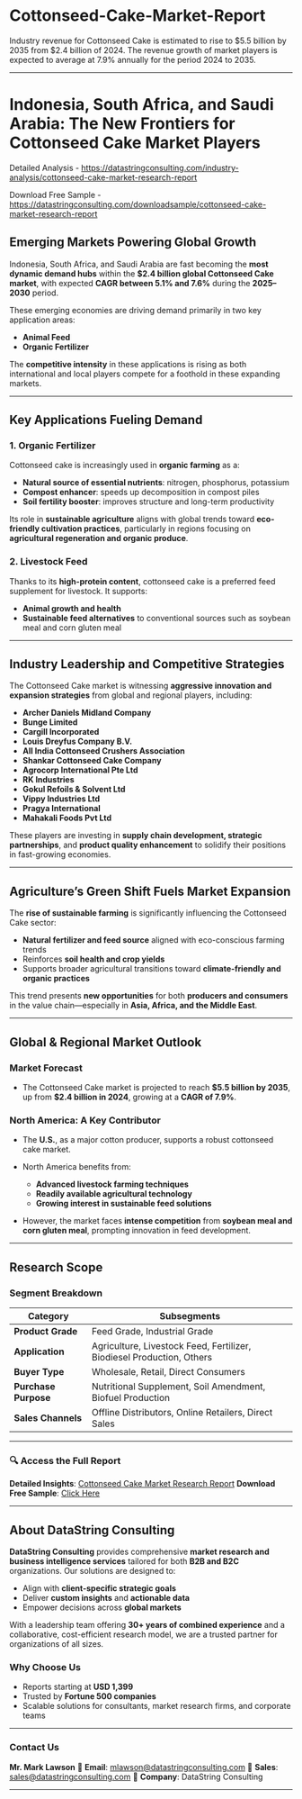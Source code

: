 # Cottonseed-Cake-Market-Report

Industry revenue for Cottonseed Cake is estimated to rise to $5.5 billion by 2035 from $2.4 billion of 2024. The revenue growth of market players is expected to average at 7.9% annually for the period 2024 to 2035.


---

# **Indonesia, South Africa, and Saudi Arabia: The New Frontiers for Cottonseed Cake Market Players**

Detailed Analysis - https://datastringconsulting.com/industry-analysis/cottonseed-cake-market-research-report

Download Free Sample - https://datastringconsulting.com/downloadsample/cottonseed-cake-market-research-report

## **Emerging Markets Powering Global Growth**

Indonesia, South Africa, and Saudi Arabia are fast becoming the **most dynamic demand hubs** within the **\$2.4 billion global Cottonseed Cake market**, with expected **CAGR between 5.1% and 7.6%** during the **2025–2030** period.

These emerging economies are driving demand primarily in two key application areas:

* **Animal Feed**
* **Organic Fertilizer**

The **competitive intensity** in these applications is rising as both international and local players compete for a foothold in these expanding markets.

---

## **Key Applications Fueling Demand**

### **1. Organic Fertilizer**

Cottonseed cake is increasingly used in **organic farming** as a:

* **Natural source of essential nutrients**: nitrogen, phosphorus, potassium
* **Compost enhancer**: speeds up decomposition in compost piles
* **Soil fertility booster**: improves structure and long-term productivity

Its role in **sustainable agriculture** aligns with global trends toward **eco-friendly cultivation practices**, particularly in regions focusing on **agricultural regeneration and organic produce**.

### **2. Livestock Feed**

Thanks to its **high-protein content**, cottonseed cake is a preferred feed supplement for livestock. It supports:

* **Animal growth and health**
* **Sustainable feed alternatives** to conventional sources such as soybean meal and corn gluten meal

---

## **Industry Leadership and Competitive Strategies**

The Cottonseed Cake market is witnessing **aggressive innovation and expansion strategies** from global and regional players, including:

* **Archer Daniels Midland Company**
* **Bunge Limited**
* **Cargill Incorporated**
* **Louis Dreyfus Company B.V.**
* **All India Cottonseed Crushers Association**
* **Shankar Cottonseed Cake Company**
* **Agrocorp International Pte Ltd**
* **RK Industries**
* **Gokul Refoils & Solvent Ltd**
* **Vippy Industries Ltd**
* **Pragya International**
* **Mahakali Foods Pvt Ltd**

These players are investing in **supply chain development, strategic partnerships**, and **product quality enhancement** to solidify their positions in fast-growing economies.

---

## **Agriculture’s Green Shift Fuels Market Expansion**

The **rise of sustainable farming** is significantly influencing the Cottonseed Cake sector:

* **Natural fertilizer and feed source** aligned with eco-conscious farming trends
* Reinforces **soil health and crop yields**
* Supports broader agricultural transitions toward **climate-friendly and organic practices**

This trend presents **new opportunities** for both **producers and consumers** in the value chain—especially in **Asia, Africa, and the Middle East**.

---

## **Global & Regional Market Outlook**

### **Market Forecast**

* The Cottonseed Cake market is projected to reach **\$5.5 billion by 2035**, up from **\$2.4 billion in 2024**, growing at a **CAGR of 7.9%**.

### **North America: A Key Contributor**

* The **U.S.**, as a major cotton producer, supports a robust cottonseed cake market.
* North America benefits from:

  * **Advanced livestock farming techniques**
  * **Readily available agricultural technology**
  * **Growing interest in sustainable feed solutions**
* However, the market faces **intense competition** from **soybean meal and corn gluten meal**, prompting innovation in feed development.

---

## **Research Scope**

### **Segment Breakdown**

| **Category**         | **Subsegments**                                                       |
| -------------------- | --------------------------------------------------------------------- |
| **Product Grade**    | Feed Grade, Industrial Grade                                          |
| **Application**      | Agriculture, Livestock Feed, Fertilizer, Biodiesel Production, Others |
| **Buyer Type**       | Wholesale, Retail, Direct Consumers                                   |
| **Purchase Purpose** | Nutritional Supplement, Soil Amendment, Biofuel Production            |
| **Sales Channels**   | Offline Distributors, Online Retailers, Direct Sales                  |

---

### 🔍 **Access the Full Report**

**Detailed Insights**: [Cottonseed Cake Market Research Report](https://datastringconsulting.com/industry-analysis/cottonseed-cake-market-research-report)
**Download Free Sample**: [Click Here](https://datastringconsulting.com/downloadsample/cottonseed-cake-market-research-report)

---

## **About DataString Consulting**

**DataString Consulting** provides comprehensive **market research and business intelligence services** tailored for both **B2B and B2C** organizations. Our solutions are designed to:

* Align with **client-specific strategic goals**
* Deliver **custom insights** and **actionable data**
* Empower decisions across **global markets**

With a leadership team offering **30+ years of combined experience** and a collaborative, cost-efficient research model, we are a trusted partner for organizations of all sizes.

### **Why Choose Us**

* Reports starting at **USD 1,399**
* Trusted by **Fortune 500 companies**
* Scalable solutions for consultants, market research firms, and corporate teams

---

### **Contact Us**

**Mr. Mark Lawson**
📧 **Email**: [mlawson@datastringconsulting.com](mailto:mlawson@datastringconsulting.com)
📩 **Sales**: [sales@datastringconsulting.com](mailto:sales@datastringconsulting.com)
🏢 **Company**: DataString Consulting

---
